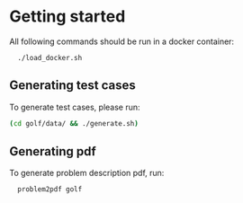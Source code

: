 # Getting started

All following commands should be run in a docker container:

```
  ./load_docker.sh
```

## Generating test cases

To generate test cases, please run:

```bash
(cd golf/data/ && ./generate.sh)
```

## Generating pdf

To generate problem description pdf, run:

```bash
  problem2pdf golf
```
